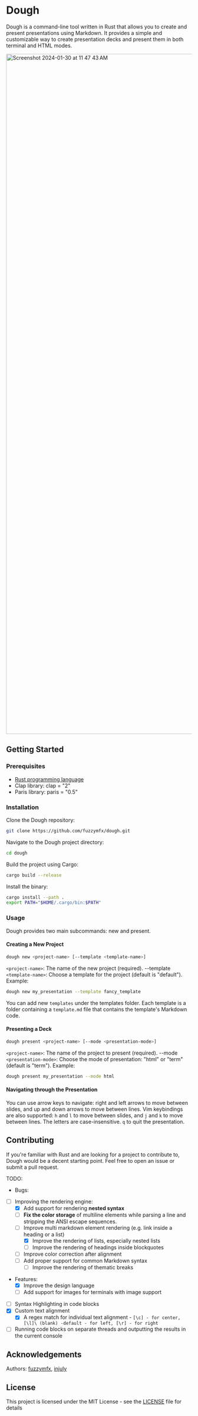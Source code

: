 # Dough

Dough is a command-line tool written in Rust that allows you to create and present presentations using Markdown. It provides a simple and customizable way to create presentation decks and present them in both terminal and HTML modes.

<img width="1840" alt="Screenshot 2024-01-30 at 11 47 43 AM" src="https://github.com/fuzzymfx/dough/assets/69160388/8351ee95-0589-46ff-ae72-5ab68bab6c03">


## Getting Started

### Prerequisites

- [Rust programming language](https://www.rust-lang.org/tools/install)
- Clap library: clap = "2"
- Paris library: paris = "0.5"

### Installation

Clone the Dough repository:

```bash
git clone https://github.com/fuzzymfx/dough.git

```

Navigate to the Dough project directory:

```bash
cd dough
```

Build the project using Cargo:

```bash
cargo build --release
```

Install the binary:

```bash
cargo install --path .
export PATH="$HOME/.cargo/bin:$PATH"

```

### Usage

Dough provides two main subcommands: new and present.

#### Creating a New Project

```bash
dough new <project-name> [--template <template-name>]
```

`<project-name>`: The name of the new project (required).
--template `<template-name>`: Choose a template for the project (default is "default").
Example:

```bash
dough new my_presentation --template fancy_template
```

You can add new `templates` under the templates folder. Each template is a folder containing a `template.md` file that contains the template's Markdown code.
<!-- You can also add a `template.css` file to add custom CSS styling to the template. -->

#### Presenting a Deck

```bash
dough present <project-name> [--mode <presentation-mode>]
```

`<project-name>`: The name of the project to present (required).
--mode `<presentation-mode>`: Choose the mode of presentation: "html" or "term" (default is "term").
Example:

```bash
dough present my_presentation --mode html
```

#### Navigating through the Presentation

You can use arrow keys to navigate: right and left arrows to move between slides, and up and down arrows to move between lines.
Vim keybindings are also supported: `h` and `l` to move between slides, and `j` and `k` to move between lines.
The letters are case-insensitive.
`q` to quit the presentation.

## Contributing

If you're familiar with Rust and are looking for a project to contribute to, Dough would be a decent starting point. Feel free to open an issue or submit a pull request.

TODO:

- Bugs:
- [ ] Improving the rendering engine:
  - [x] Add support for rendering **nested syntax**
  - [ ] **Fix the color storage** of multiline elements while parsing a line and stripping the ANSI escape sequences.
  - [ ] Improve multi markdown element rendering (e.g. link inside a heading or a list)
    - [x] Improve the rendering of lists, especially nested lists
    - [ ] Improve the rendering of headings inside blockquotes
  - [ ] Improve color correction after alignment
  - [ ] Add proper support for common Markdown syntax
    - [ ] Improve the rendering of thematic breaks

- Features:
  - [x] Improve the design language
  - [ ] Add support for images for terminals with image support
- [ ] Syntax Highlighting in code blocks
- [x] Custom text alignment
  - [x] A regex match for individual text alignment - `[\c] - for center, [\l]\ (blank) -default - for left, [\r] - for right`  
- [ ] Running code blocks on separate threads and outputting the results in the current console

## Acknowledgements

Authors: [fuzzymfx](https://github.com/fuzzymfx), [injuly](https://github.com/injuly)

## License

This project is licensed under the MIT License - see the [LICENSE](LICENSE) file for details
